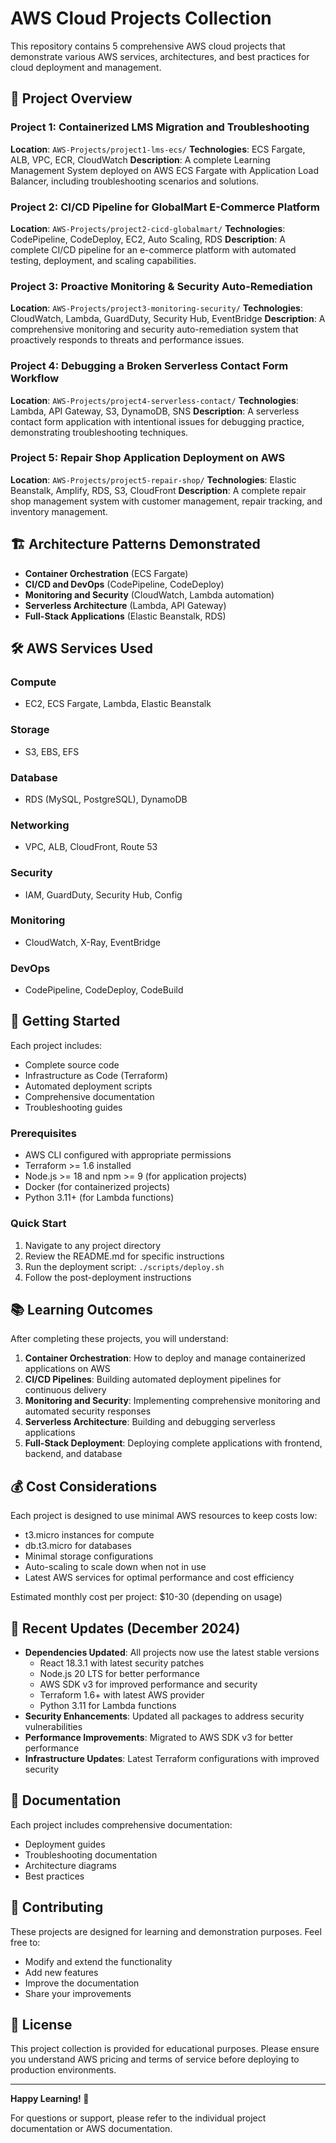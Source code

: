 # AWS Cloud Projects Collection

This repository contains 5 comprehensive AWS cloud projects that demonstrate various AWS services, architectures, and best practices for cloud deployment and management.

## 🚀 Project Overview

### Project 1: Containerized LMS Migration and Troubleshooting
**Location**: `AWS-Projects/project1-lms-ecs/`
**Technologies**: ECS Fargate, ALB, VPC, ECR, CloudWatch
**Description**: A complete Learning Management System deployed on AWS ECS Fargate with Application Load Balancer, including troubleshooting scenarios and solutions.

### Project 2: CI/CD Pipeline for GlobalMart E-Commerce Platform
**Location**: `AWS-Projects/project2-cicd-globalmart/`
**Technologies**: CodePipeline, CodeDeploy, EC2, Auto Scaling, RDS
**Description**: A complete CI/CD pipeline for an e-commerce platform with automated testing, deployment, and scaling capabilities.

### Project 3: Proactive Monitoring & Security Auto-Remediation
**Location**: `AWS-Projects/project3-monitoring-security/`
**Technologies**: CloudWatch, Lambda, GuardDuty, Security Hub, EventBridge
**Description**: A comprehensive monitoring and security auto-remediation system that proactively responds to threats and performance issues.

### Project 4: Debugging a Broken Serverless Contact Form Workflow
**Location**: `AWS-Projects/project4-serverless-contact/`
**Technologies**: Lambda, API Gateway, S3, DynamoDB, SNS
**Description**: A serverless contact form application with intentional issues for debugging practice, demonstrating troubleshooting techniques.

### Project 5: Repair Shop Application Deployment on AWS
**Location**: `AWS-Projects/project5-repair-shop/`
**Technologies**: Elastic Beanstalk, Amplify, RDS, S3, CloudFront
**Description**: A complete repair shop management system with customer management, repair tracking, and inventory management.

## 🏗️ Architecture Patterns Demonstrated

- **Container Orchestration** (ECS Fargate)
- **CI/CD and DevOps** (CodePipeline, CodeDeploy)
- **Monitoring and Security** (CloudWatch, Lambda automation)
- **Serverless Architecture** (Lambda, API Gateway)
- **Full-Stack Applications** (Elastic Beanstalk, RDS)

## 🛠️ AWS Services Used

### Compute
- EC2, ECS Fargate, Lambda, Elastic Beanstalk

### Storage
- S3, EBS, EFS

### Database
- RDS (MySQL, PostgreSQL), DynamoDB

### Networking
- VPC, ALB, CloudFront, Route 53

### Security
- IAM, GuardDuty, Security Hub, Config

### Monitoring
- CloudWatch, X-Ray, EventBridge

### DevOps
- CodePipeline, CodeDeploy, CodeBuild

## 🚀 Getting Started

Each project includes:
- Complete source code
- Infrastructure as Code (Terraform)
- Automated deployment scripts
- Comprehensive documentation
- Troubleshooting guides

### Prerequisites
- AWS CLI configured with appropriate permissions
- Terraform >= 1.6 installed
- Node.js >= 18 and npm >= 9 (for application projects)
- Docker (for containerized projects)
- Python 3.11+ (for Lambda functions)

### Quick Start
1. Navigate to any project directory
2. Review the README.md for specific instructions
3. Run the deployment script: `./scripts/deploy.sh`
4. Follow the post-deployment instructions

## 📚 Learning Outcomes

After completing these projects, you will understand:

1. **Container Orchestration**: How to deploy and manage containerized applications on AWS
2. **CI/CD Pipelines**: Building automated deployment pipelines for continuous delivery
3. **Monitoring and Security**: Implementing comprehensive monitoring and automated security responses
4. **Serverless Architecture**: Building and debugging serverless applications
5. **Full-Stack Deployment**: Deploying complete applications with frontend, backend, and database

## 💰 Cost Considerations

Each project is designed to use minimal AWS resources to keep costs low:
- t3.micro instances for compute
- db.t3.micro for databases
- Minimal storage configurations
- Auto-scaling to scale down when not in use
- Latest AWS services for optimal performance and cost efficiency

Estimated monthly cost per project: $10-30 (depending on usage)

## 🔄 Recent Updates (December 2024)

- **Dependencies Updated**: All projects now use the latest stable versions
  - React 18.3.1 with latest security patches
  - Node.js 20 LTS for better performance
  - AWS SDK v3 for improved performance and security
  - Terraform 1.6+ with latest AWS provider
  - Python 3.11 for Lambda functions
- **Security Enhancements**: Updated all packages to address security vulnerabilities
- **Performance Improvements**: Migrated to AWS SDK v3 for better performance
- **Infrastructure Updates**: Latest Terraform configurations with improved security

## 📖 Documentation

Each project includes comprehensive documentation:
- Deployment guides
- Troubleshooting documentation
- Architecture diagrams
- Best practices

## 🤝 Contributing

These projects are designed for learning and demonstration purposes. Feel free to:
- Modify and extend the functionality
- Add new features
- Improve the documentation
- Share your improvements

## 📄 License

This project collection is provided for educational purposes. Please ensure you understand AWS pricing and terms of service before deploying to production environments.

---

**Happy Learning! 🚀**

For questions or support, please refer to the individual project documentation or AWS documentation.